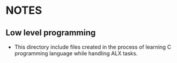 # NOTES 
## Low level programming

- This directory include files created in the process of learning C programming language while handling ALX tasks.
